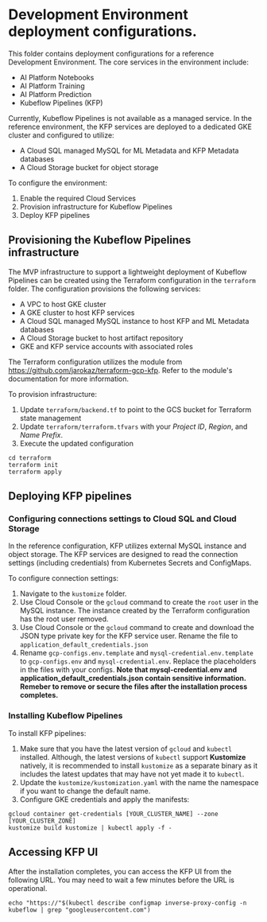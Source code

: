 # Development Environment deployment configurations.

This folder contains deployment configurations for a reference Development Environment. The core services in the environment include:
- AI Platform Notebooks
- AI Platform Training
- AI Platform Prediction
- Kubeflow Pipelines (KFP)

Currently, Kubeflow Pipelines is not available as a managed service. In the reference environment, the KFP services are deployed to a dedicated GKE cluster and configured to utilize:
- A Cloud SQL managed MySQL for ML Metadata and KFP Metadata databases
- A Cloud Storage bucket for object storage

To configure the environment:
1. Enable the required Cloud Services
1. Provision infrastructure for Kubeflow Pipelines
1. Deploy KFP pipelines 

## Provisioning the Kubeflow Pipelines infrastructure

The MVP infrastructure to support a lightweight deployment of Kubeflow Pipelines can be created using the Terraform configuration in the `terraform` folder. The configuration provisions the following services:
- A VPC to host GKE cluster
- A GKE cluster to host KFP services
- A Cloud SQL managed MySQL instance to host KFP and ML Metadata databases
- A Cloud Storage bucket to host artifact repository
- GKE and KFP service accounts with associated roles

The Terraform configuration utilizes the module from
https://github.com/jarokaz/terraform-gcp-kfp.
Refer to the module's documentation for more information.

To provision infrastructure:

1. Update `terraform/backend.tf` to point to the GCS bucket for Terraform state management
2. Update `terraform/terraform.tfvars` with your *Project ID*, *Region*, and *Name Prefix*. 
3. Execute the updated configuration
```
cd terraform
terraform init
terraform apply
```


## Deploying KFP pipelines

### Configuring connections settings to Cloud SQL and Cloud Storage

In the reference configuration, KFP utilizes external MySQL instance and object storage. The KFP services are designed to read the connection settings (including credentials)  from Kubernetes Secrets and ConfigMaps. 

To configure connection settings:

1. Navigate to the `kustomize` folder.
1. Use Cloud Console or the `gcloud` command to create the `root` user in the MySQL instance. The instance created by the Terraform configuration has the root user removed.
1. Use Cloud Console or the `gcloud` command to create and download the JSON type private key for the KFP service user. Rename the file to `application_default_credentials.json`
1. Rename `gcp-configs.env.template` and `mysql-credential.env.template` to `gcp-configs.env` and `mysql-credential.env`. Replace the placeholders in the files with your configs.
**Note that mysql-credential.env and application_default_credentials.json contain sensitive information. Remeber to remove or secure the files after the installation process completes.**
 
### Installing Kubeflow Pipelines

To install KFP pipelines:
1. Make sure that you have the latest version of `gcloud` and `kubectl` installed. Although, the latest versions of `kubectl` support **Kustomize** natively, it is recommended to install `kustomize` as a separate binary as it includes the latest updates that may have not yet made it to `kubectl`.
1. Update the `kustomize/kustomization.yaml` with the name the namespace if you want to change the default name.
1. Configure GKE credentials and apply the manifests:
```
gcloud container get-credentials [YOUR_CLUSTER_NAME] --zone [YOUR_CLUSTER_ZONE]
kustomize build kustomize | kubectl apply -f -
```

## Accessing KFP UI

After the installation completes, you can access the KFP UI from the following URL. You may need to wait a few minutes before the URL is operational.

```
echo "https://"$(kubectl describe configmap inverse-proxy-config -n kubeflow | grep "googleusercontent.com")
```
